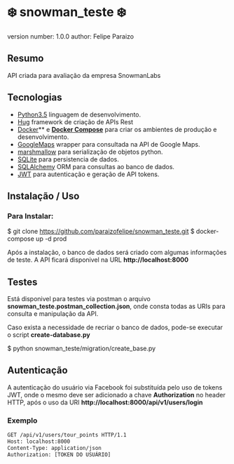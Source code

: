 :snowflake: snowman_teste :snowflake:
===============================

version number: 1.0.0
author: Felipe Paraizo

Resumo
--------

API criada para avaliação da empresa SnowmanLabs

Tecnologias
----------
* [Python3.5](https://www.python.org/) linguagem de desenvolvimento.
* [Hug](http://www.hug.rest/) framework de criação de APIs Rest
* [Docker](https://docs.docker.com)** e **[Docker Compose](https://docs.docker.com/compose/)** para criar os ambientes de produção e desenvolvimento.
* [GoogleMaps](https://github.com/googlemaps/google-maps-services-python) wrapper para consultada na API de Google Maps.
* [marshmallow](https://marshmallow.readthedocs.io/en/latest/) para serialização de objetos python.
* [SQLite](https://www.sqlite.org/) para persistencia de dados.
* [SQLAlchemy](https://www.sqlalchemy.org/)  ORM para consultas ao banco de dados.
* [JWT](https://jwt.io/) para autenticação e geração de API tokens.

Instalação / Uso
--------------------

### Para Instalar:

   $ git clone https://github.com/paraizofelipe/snowman_teste.git
   $ docker-compose up -d prod

Após a instalação, o banco de dados será criado com algumas informações de teste. A API ficará disponivel
na URL **http://localhost:8000**

Testes
------
Está disponivel para testes via postman o arquivo **snowman_teste.postman_collection.json**, onde consta todas as URIs
para consulta e manipulação da API.

Caso exista a necessidade de recriar o banco de dados, pode-se executar o script **create-database.py**

   $ python snowman_teste/migration/create_base.py

Autenticação
------------
A autenticação do usuário via Facebook foi substituída pelo uso de tokens JWT, onde o mesmo deve ser adicionado a
chave **Authorization** no header HTTP, após o uso da URI **http://localhost:8000/api/v1/users/login** 

### Exemplo
```rest
GET /api/v1/users/tour_points HTTP/1.1
Host: localhost:8000
Content-Type: application/json
Authorization: [TOKEN DO USUÁRIO]
```